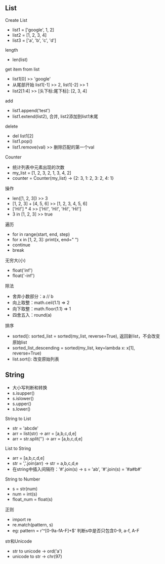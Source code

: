 ## List

Create List
* list1 = ['google', 1, 2]
* list2 = [1, 2, 3, 4]
* list3 = ['a', 'b', 'c', 'd']

length
* len(list)

get item from list
* list1[0] >> 'google'
* 从尾部开始 list1[-1] >> 2, list1[-2] >> 1
* list2[1:4] >> [头下标:尾下标]: [2, 3, 4]

add
* list1.append('test')
* list1.extend(list2), 合并, list2添加到list1末尾

delete
* del list1[2]
* list1.pop()
* list1.remove(val) >> 删除匹配的第一个val

Counter
* 统计列表中元素出现的次数
* my_list = [1, 2, 3, 2, 1, 3, 4, 2]
* counter = Counter(my_list) -> {2: 3, 1: 2, 3: 2, 4: 1}

操作
* len([1, 2, 3]) >> 3
* [1, 2, 3] + [4, 5, 6] >> [1, 2, 3, 4, 5, 6]
* ['Hi!'] * 4 >> ['Hi!', 'Hi!', 'Hi!', 'Hi!']
* 3 in [1, 2, 3] >> true

遍历
* for in range(start, end, step)
* for x in [1, 2, 3]: print(x, end=" ")
* continue
* break

无穷大(小)
* float('inf')
* float('-inf')

除法
* 舍弃小数部分：a // b
* 向上取整：math.ceil(1.1) => 2
* 向下取整：math.floor(1.1) => 1
* 四舍五入：round(a)

排序
* sorted(): sorted_list = sorted(my_list, reverse=True), 返回新list，不会改变原始list
* sorted_list_descending = sorted(my_list, key=lambda x: x[1], reverse=True)
* list.sort(): 改变原始列表

## String
* 大小写判断和转换
* s.isupper()
* s.islower()
* s.upper()
* s.lower()

String to List
* str = 'abcde'
* arr = list(str) -> arr = [a,b,c,d,e]
* arr = str.split('') -> arr = [a,b,c,d,e]

List to String
* arr = [a,b,c,d,e]
* str = ','.join(arr) -> str = a,b,c,d,e
* 在string中插入间隔符：'#'.join(s) -> s = 'ab', '#'.join(s) = '#a#b#'

String to Number
* s = str(num)
* num = int(s)
* float_num = float(s)


正则
* import re
* re.match(pattern, s)
* eg: pattern = r'^[0-9a-fA-F]+$'   判断s中是否只包含0-9, a-f, A-F

str和Unicode
* str to unicode -> ord('a')
* unicode to str -> chr(97)
